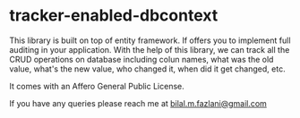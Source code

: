 tracker-enabled-dbcontext
=========================

This library is built on top of entity framework. If offers you to implement full auditing in your application. With the help of this library, we can track all the CRUD operations on database including colun names, what was the old value, what's the new value,
who changed it, when did it get changed, etc.

It comes with an Affero General Public License.

If you have any queries please reach me at bilal.m.fazlani@gmail.com
